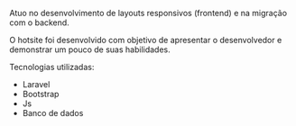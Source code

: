 <p>Atuo no desenvolvimento de layouts responsivos (frontend) e na migração com o backend.</p>

<p>O hotsite foi desenvolvido com objetivo de apresentar o desenvolvedor e demonstrar um pouco de suas habilidades.</p>

<p>Tecnologias utilizadas:</p>

<ul>
    <li>Laravel</li>
    <li>Bootstrap</li>
    <li>Js</li>
    <li>Banco de dados</li>
</ul>
